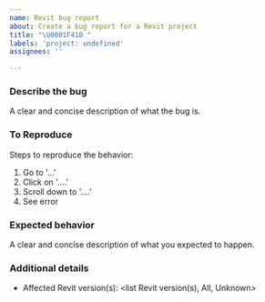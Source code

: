 ```yaml
---
name: Revit bug report
about: Create a bug report for a Revit project
title: "\U0001F41B "
labels: 'project: undefined'
assignees: ''

---
```


### Describe the bug
A clear and concise description of what the bug is.

### To Reproduce
Steps to reproduce the behavior:
1. Go to '...'
2. Click on '....'
3. Scroll down to '....'
4. See error

### Expected behavior
A clear and concise description of what you expected to happen.

### Additional details
- Affected Revit version(s): <list Revit version(s), All, Unknown>
